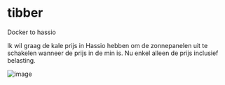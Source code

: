 # tibber
Docker to hassio


Ik wil graag de kale prijs in Hassio hebben om de zonnepanelen uit te schakelen wanneer de prijs in de min is.
Nu enkel alleen de prijs inclusief belasting.


![image](https://github.com/user-attachments/assets/cebf20b4-8faf-49dc-af22-5037e43794dc)
